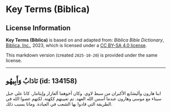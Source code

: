 # Key Terms (Biblica)

## License Information

**Key Terms (Biblica)** is based on and adapted from: _Biblica Bible Dictionary_, [Biblica, Inc.](https://www.biblica.com/), 2023, which is licensed under a [CC BY-SA 4.0 license](https://creativecommons.org/licenses/by-sa/4.0/legalcode.en).

This markdown version (created `2025-10-20`) is provided under the same license.



--------------------------------

## نَادَابُ وَأَبِيهُو (id: 134158)

ابنا هارون وأليشابع الأكبران من سبط لاوي. وكان أخوهما ألعازار وإيثامار. كانا على جبل سيناء مع موسى وهارون عندما أسس الله العهد. تم تعيينهم ككهنة. لكنهم عصوا الله في الطريقة التي قادوا بها الشعب في العبادة. وماتا بسبب ذلك.


